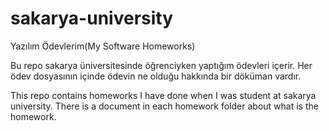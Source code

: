 # sakarya-university
Yazılım Ödevlerim(My Software Homeworks)

Bu repo sakarya üniversitesinde öğrenciyken yaptığım ödevleri içerir.
Her ödev dosyasının içinde ödevin ne olduğu hakkında bir döküman vardır.

This repo contains homeworks I have done when I was student at sakarya university.
There is a document in each homework folder about what is the homework.
